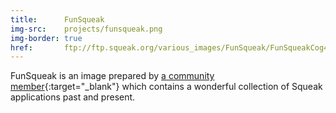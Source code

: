 ```yaml
---
title:      FunSqueak
img-src:    projects/funsqueak.png
img-border: true
href:       ftp://ftp.squeak.org/various_images/FunSqueak/FunSqueakCog4.3-11720-alpha.zip
---
```

FunSqueak is an image prepared by [a community member](http://wiki.squeak.org/squeak/3463){:target="_blank"}
which contains a wonderful collection of Squeak applications past and present.
